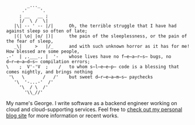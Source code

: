 ```
        _..._
      .'     '.
     ; __   __ ;
     |/  \ /  \|
   |\| -- ' -- |/|      Oh, the terrible struggle that I have had against sleep so often of late;
   |(| \o| |o/ |)|      the pain of the sleeplessness, or the pain of the fear of sleep,
   _\|     >   |/_      and with such unknown horror as it has for me! How blessed are some people, 
.-'  | ,.___., |  '-    whose lives have no f̶e̶a̶r̶s̶ bugs, no d̶r̶e̶a̶d̶s̶ compilation errors;  
\    ;  V'-'V  ;    /   to whom s̶l̶e̶e̶p̶ code is a blessing that comes nightly, and brings nothing
 '\   \       /   /'    but sweet d̶r̶e̶a̶m̶s̶ paychecks
   '\  '-...-'  /'
     '\  / \  /'
       '\\_//'
```

My name's George. I write software as a backend engineer working on cloud and cloud-supporting services. Feel free to [check out my personal blog site](https://barelycompetent.dev/) for more information or recent works.
